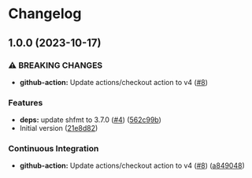 # Changelog

## 1.0.0 (2023-10-17)


### ⚠ BREAKING CHANGES

* **github-action:** Update actions/checkout action to v4 ([#8](https://github.com/bjw-s/asdf-revive/issues/8))

### Features

* **deps:** update shfmt to 3.7.0 ([#4](https://github.com/bjw-s/asdf-revive/issues/4)) ([562c99b](https://github.com/bjw-s/asdf-revive/commit/562c99b3a9905d8e45b5969150c358944a9ea708))
* Initial version ([21e8d82](https://github.com/bjw-s/asdf-revive/commit/21e8d8221f32664bd7b4ba0964d1669dc2701e32))


### Continuous Integration

* **github-action:** Update actions/checkout action to v4 ([#8](https://github.com/bjw-s/asdf-revive/issues/8)) ([a849048](https://github.com/bjw-s/asdf-revive/commit/a849048225e3826a3a39b11effebc67992a3d419))

